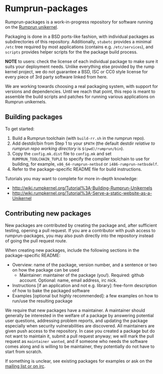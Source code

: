 Rumprun-packages
================

Rumprun-packages is a work-in-progress repository for software running on the
[Rumprun unikernel](http://repo.rumpkernel.org/rumprun).

Packaging is done in a BSD ports-like fashion, with individual
packages as subdirectories of this repository.  Additionally, `stubetc`
provides a minimal `/etc` tree required by most applications (contains
e.g. `/etc/services`), and `scripts` provides helper scripts for the
the package build process.

__NOTE__ to users: check the license of each individual package to make
sure it suits your deployment needs.  Unlike everything else provided
by the rump kernel project, we do not guarantee a BSD, ISC or CC0 style
license for every piece of 3rd party software linked from here.

We are working towards choosing a real packaging system, with support for
versions and dependencies.  Until we reach that point, this repo is meant to
assemble the build scripts and patches for running various applications on
Rumprun unikernels.

Building packages
-----------------

To get started:

1. Build a Rumprun toolchain (with `build-rr.sh` in the rumprun repo).
2. Add destdir/bin from Step 1 to your `$PATH` (the default destdir
   _relative to rumprun repo working directory_ is `$(pwd)/rumprun/bin`).
3. Copy the `config.mk.dist` file to `config.mk` and set
   `RUMPRUN_TOOLCHAIN_TUPLE` to specify the compiler toolchain to use for
   building, for example, `x86_64-rumprun-netbsd` or `i486-rumprun-netbsdelf`.
4. Refer to the package-specific README file for build instructions.

Tutorials you may want to complete for more in-depth knowledge:

* http://wiki.rumpkernel.org/Tutorial%3A-Building-Rumprun-Unikernels
* http://wiki.rumpkernel.org/Tutorial%3A-Serve-a-static-website-as-a-Unikernel

Contributing new packages
-------------------------

New packages are contributed by creating the package and, after
sufficient testing, opening a pull request.  If you are a contributor
with push access to rumprun-packages, you may also push directly into
the repository instead of going the pull request route.

When creating new packages, include the following sections in the
package-specific README:

* Overview: name of the package, version number, and a sentence or two on how the package can be used
  + Maintainer: maintainer of the package (you!).  Required: github account.  Optional: name, email address, irc nick.
* Instructions [if an application and not e.g. library]: free-form description of how to bake the packaged software
* Examples [optional but highly recommended]: a few examples on how to run/use the resulting package

We require that new packages have a maintainer.  A maintainer should
generally be interested in the welfare of a package by answering
potential user questions, addressing problem reports, and updating
the package especially when security vulnerabilities are discovered.
All maintainers are given push access to the repository.  In case
you created a package but do not want to maintain it, submit a pull
request anyway; we will mark the pull request as `maintainer wanted`,
and if someone who needs the software comes along and is willing to be
maintainer, they potentially do not have to start from scratch.

If something is unclear, see existing packages for examples or ask
on the [mailing list or on irc](http://wiki.rumpkernel.org/Info:-Community).
